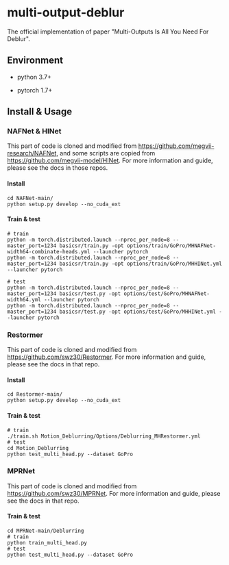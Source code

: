 # multi-output-deblur
The official implementation of paper "Multi-Outputs Is All You Need For Deblur".

## Environment

- python 3.7+

- pytorch 1.7+

## Install & Usage

### NAFNet & HINet

This part of code is cloned and modified from https://github.com/megvii-research/NAFNet, and some scripts are copied from https://github.com/megvii-model/HINet. For more information and guide, please see the docs in those repos.

#### Install

```
cd NAFNet-main/
python setup.py develop --no_cuda_ext
```

#### Train & test

```
# train
python -m torch.distributed.launch --nproc_per_node=8 --master_port=1234 basicsr/train.py -opt options/train/GoPro/MHNAFNet-width64-combinate-heads.yml --launcher pytorch
python -m torch.distributed.launch --nproc_per_node=8 --master_port=1234 basicsr/train.py -opt options/train/GoPro/MHHINet.yml --launcher pytorch

# test
python -m torch.distributed.launch --nproc_per_node=8 --master_port=1234 basicsr/test.py -opt options/test/GoPro/MHNAFNet-width64.yml --launcher pytorch
python -m torch.distributed.launch --nproc_per_node=8 --master_port=1234 basicsr/test.py -opt options/test/GoPro/MHHINet.yml --launcher pytorch
```

### Restormer

This part of code is cloned and modified from https://github.com/swz30/Restormer. For more information and guide, please see the docs in that repo.

#### Install

```
cd Restormer-main/
python setup.py develop --no_cuda_ext
```

#### Train & test

```
# train
./train.sh Motion_Deblurring/Options/Deblurring_MHRestormer.yml
# test
cd Motion_Deblurring
python test_multi_head.py --dataset GoPro
```

### MPRNet

This part of code is cloned and modified from https://github.com/swz30/MPRNet. For more information and guide, please see the docs in that repo.

#### Train & test

```
cd MPRNet-main/Deblurring
# train
python train_multi_head.py
# test
python test_multi_head.py --dataset GoPro
```
